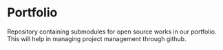 Portfolio
=========

Repository containing submodules for open source works in our portfolio. This will help in managing project management through github.